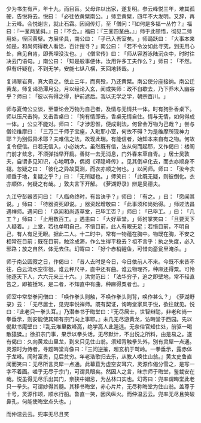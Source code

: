 少为书生有声，年十九，而目盲。父母许以出家，遂复明。参云峰悦三年，难其孤硬，告悦将去。悦曰：​「必往依黄檗南公。​」师至黄檗，四年不大发明。又辞，再上云峰。会悦谢世，就止石霜。因阅传灯，至「僧问：『如何是多福一丛竹？』福曰：『一茎两茎斜。』曰：『不会。』福曰：『三茎四茎曲。』」师于此顿悟，彻见二师用处，径回黄檗。方展坐具，南公曰：​「子已入吾室矣。​」师踊跃曰：​「大事本来如是，和尚何得教人看话，百计搜寻？​」南公曰：​「若不令汝如此寻究，到无用心处，自见自肯，即吾埋没汝也。​」​《僧宝传》曰：​「师从容游泳陆沉众中，时时往决云门语句。​」南公曰：​「知是般事便休，汝用许多工夫作么？​」师曰：​「不然。但有纤疑在，不到无学，安能七纵八横，天回地转哉。​」

复谒翠岩真，真大奇之。依止三年，而真殁，乃还黄檗。南公使分座接纳。南公迁黄龙，师复谒泐潭月公。月以经论入玄，闻或笑师：政不自歇去，乃下乔木入幽谷乎？师曰：​「彼以有得之得，护前遮后。我以无学之学，朝宗百川。​」

师与夏倚公立谈，至肇论会万物为自己者，及情与无情共一体。时有狗卧香桌下。师以压尺击狗，又击香桌曰：​「狗有情即去，香桌无情自住。情与无情，如何得成一体。​」公立不能对。师曰：​「才涉思惟，便成剩法，何曾会万物为己哉？​」尝与僧论维摩曰：​「三万二千师子宝座，入毗耶小室，何故不碍？为是维摩所现神力耶？为别假异术耶？夫难信之法，故现此瑞。有能信者，始知本来自有之物。何故复令便信。曰若无信入，小必妨大。虽然既有信，法从何而起耶，又作偈曰：楼阁门前才敛念，不须弹指早开扃。善财一去无消息，门外春来草自青。​」居士吴敦夫，自谓多见知识，心地明净，偶阅《邓隐峰传》​。见其倒卓化去，而衣亦顺身不褪。忽疑之曰：​「彼化之异故莫测，而衣亦顺之何也。​」以问师。师曰：​「汝今衣顺垂于地，复疑之乎？​」曰：​「无所疑也。​」师笑曰：​「此既无疑，则彼倒化。衣亦顺体，何疑之有哉。​」敦夫言下开解。​《萝湖野录》辨是吴德夫。

九江守彭器资问曰：​「人临命终时，有旨诀乎？​」师曰：​「有之。​」曰：​「愿闻其说。​」师曰：​「待器资死即说。​」器资起增敬曰：​「此事须和尚始得。​」师过法昌遇禅师。遇问曰：​「承闻和尚造草堂，已毕工否？​」师曰：​「已毕工。​」曰：​「几工？​」师曰：​「止用数百工。​」遇恚曰：​「大好草堂。​」师拊掌笑曰：​「且要天下人疑着。​」上堂，若也单明自己，不悟目前，此人有眼无足；若悟目前，不明自己，有人有足无眼。据此二人。十二时中，常有一物蕴在胸中。物既在胸，不安之相常在目前；既在目前，触涂成滞，作么生得平稳去？祖不言乎：执之失度，必入邪路；放之自然，体无去住。幻寄曰：​「好个赤梢鲤鱼，可惜向齑瓮里淹杀。​」

师于南公圆寂之日，作偈曰：​「昔人去时是今日，今日依前人不来。今既不来昔不往，白云流水空徘徊。谁云秤尺平，直中还有曲。谁云物理齐，种麻还得粟。可怜驰逐天下人，六六元来三十六。​」洪觉范曰：​「法华穷子，追之即壁地，常不轻直告之，即被捶骂，是二者，不知直中有曲，种麻得粟者也。​」

师室中常举拳问僧曰：​「唤作拳头则触，不唤作拳头则背，唤作甚么？​」​《萝湖野录》云：​「无尽居士，见兜率悦禅师。既有契证，询晦堂家风于悦，欲往就见。悦曰：『此老只一拳头耳。』乃潜奉书于晦堂曰：『无尽居士，世智辩聪，非老和尚一拳垂示，则安能使其知有宗门向上事耶。』未几无尽游黄龙，访晦堂于西园。先以偈默书庵壁曰：『乱云堆里数峰高，绝学高人此遁逃。无奈俗官知住处，前驱一喝散猿猱。』徐扣宗门事，果示以拳头话，无尽默计，不出悦之所料，由是易之。遂有偈曰：久向黄龙山里龙，到来只见住山翁。须知背触拳头外，别有灵犀一点通。灵源时为侍者，寻题晦堂肖像曰：『三问逆摧，超玄机于鹫岭。一拳垂示，露赤体于龙峰。闻时富贵，见后贫穷。年老浩歌归去乐，从教人唤住山翁。』黄太史鲁直闻而笑曰：无尽所言灵犀一点通。此幕苴为虚空安耳穴，灵源作偈分雪之，是写一字不着画。嗟乎无尽于宗门，可谓具眼矣。然因人之言，昧宗师于晦堂，鉴裁安在哉。悦虽得无尽乐出其门，奈狭中媢忌，为丛林口实也。幻寄曰：兜率谓晦堂此老只一拳头。可谓妙得其髓。其移书晦堂，赤心片片，无尽称晦堂为住山翁。盖尊于十号，灵源作颂，顺水行船。鲁直一笑，因风纵火。而仲温云云。兜率无尽且笑破鼻孔，何能使晦堂点头也。​」

而仲温云云。兜率无尽且笑